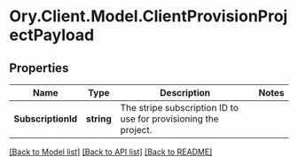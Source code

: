 # Ory.Client.Model.ClientProvisionProjectPayload

## Properties

Name | Type | Description | Notes
------------ | ------------- | ------------- | -------------
**SubscriptionId** | **string** | The stripe subscription ID to use for provisioning the project. | 

[[Back to Model list]](../README.md#documentation-for-models) [[Back to API list]](../README.md#documentation-for-api-endpoints) [[Back to README]](../README.md)

